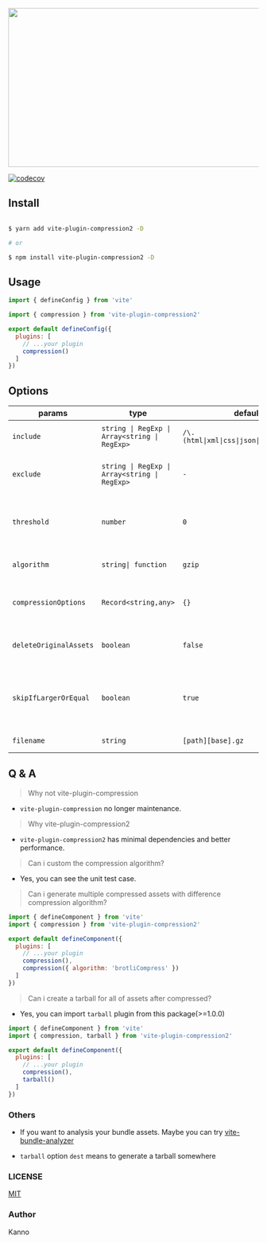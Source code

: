 <p align="center">
<img src="https://socialify.git.ci/nonzzz/vite-plugin-compression/image?description=1&font=KoHo&language=1&logo=https%3A%2F%2Favatars.githubusercontent.com%2Fu%2F65625612%3Fs%3D200%26v%3D4&name=1&owner=1&pattern=Solid&theme=Auto" width="640" height="320" />
</p>

[![codecov](https://codecov.io/gh/nonzzz/vite-plugin-compression/branch/master/graph/badge.svg?token=NG4475OP6B)](https://codecov.io/gh/nonzzz/vite-compression-plugin)

## Install

```bash

$ yarn add vite-plugin-compression2 -D

# or

$ npm install vite-plugin-compression2 -D

```

## Usage

```js
import { defineConfig } from 'vite'

import { compression } from 'vite-plugin-compression2'

export default defineConfig({
  plugins: [
    // ...your plugin
    compression()
  ]
})
```

## Options

| params                 | type                                          | default           | description                                                    |
| ---------------------- | --------------------------------------------- | ----------------- | -------------------------------------------------------------- |
| `include`              | `string \| RegExp \| Array<string \| RegExp>` | `/\.(html\|xml\|css\|json\|js\|mjs\|svg)$/`             | Include all assets matching any of these conditions.           |
| `exclude`              | `string \| RegExp \| Array<string \| RegExp>` | `-`               | Exclude all assets matching any of these conditions.           |
| `threshold`            | `number`                                      | `0`               | Only assets bigger than this size are processed (in bytes)     |
| `algorithm`            | `string\| function`                           | `gzip`            | The compression algorithm                                      |
| `compressionOptions`   | `Record<string,any>`                          | `{}`              | Compression options for `algorithm`(details see `zlib module`) |
| `deleteOriginalAssets` | `boolean`                                     | `false`           | Whether to delete the original assets or not                   |
| `skipIfLargerOrEqual`  | `boolean`                                     | `true`            | Whether to skip the compression if the result is larger than or equal to the original file |
| `filename`             | `string`                                      | `[path][base].gz` | The target asset filename                                      |

## Q & A

> Why not vite-plugin-compression

- `vite-plugin-compression` no longer maintenance.

> Why vite-plugin-compression2

- `vite-plugin-compression2` has minimal dependencies and better performance.

> Can i custom the compression algorithm?

- Yes, you can see the unit test case.

> Can i generate multiple compressed assets with difference compression algorithm?

```js
import { defineComponent } from 'vite'
import { compression } from 'vite-plugin-compression2'

export default defineComponent({
  plugins: [
    // ...your plugin
    compression(),
    compression({ algorithm: 'brotliCompress' })
  ]
})
```

> Can i create a tarball for all of assets after compressed?
- Yes, you can import `tarball` plugin from this package(>=1.0.0)
```js
import { defineComponent } from 'vite'
import { compression, tarball } from 'vite-plugin-compression2'

export default defineComponent({
  plugins: [
    // ...your plugin
    compression(),
    tarball()
  ]
})

```

### Others

- If you want to analysis your bundle assets. Maybe you can try [vite-bundle-analyzer](https://github.com/nonzzz/vite-bundle-analyzer)

- `tarball` option `dest` means to generate a tarball somewhere 


### LICENSE

[MIT](./LICENSE)

### Author

Kanno
